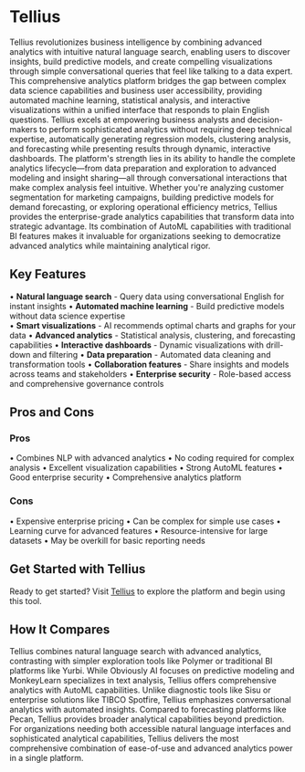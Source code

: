 # Tellius

Tellius revolutionizes business intelligence by combining advanced analytics with intuitive natural language search, enabling users to discover insights, build predictive models, and create compelling visualizations through simple conversational queries that feel like talking to a data expert. This comprehensive analytics platform bridges the gap between complex data science capabilities and business user accessibility, providing automated machine learning, statistical analysis, and interactive visualizations within a unified interface that responds to plain English questions. Tellius excels at empowering business analysts and decision-makers to perform sophisticated analytics without requiring deep technical expertise, automatically generating regression models, clustering analysis, and forecasting while presenting results through dynamic, interactive dashboards. The platform's strength lies in its ability to handle the complete analytics lifecycle—from data preparation and exploration to advanced modeling and insight sharing—all through conversational interactions that make complex analysis feel intuitive. Whether you're analyzing customer segmentation for marketing campaigns, building predictive models for demand forecasting, or exploring operational efficiency metrics, Tellius provides the enterprise-grade analytics capabilities that transform data into strategic advantage. Its combination of AutoML capabilities with traditional BI features makes it invaluable for organizations seeking to democratize advanced analytics while maintaining analytical rigor.

## Key Features

• **Natural language search** - Query data using conversational English for instant insights
• **Automated machine learning** - Build predictive models without data science expertise  
• **Smart visualizations** - AI recommends optimal charts and graphs for your data
• **Advanced analytics** - Statistical analysis, clustering, and forecasting capabilities
• **Interactive dashboards** - Dynamic visualizations with drill-down and filtering
• **Data preparation** - Automated data cleaning and transformation tools
• **Collaboration features** - Share insights and models across teams and stakeholders
• **Enterprise security** - Role-based access and comprehensive governance controls

## Pros and Cons

### Pros
• Combines NLP with advanced analytics
• No coding required for complex analysis
• Excellent visualization capabilities
• Strong AutoML features
• Good enterprise security
• Comprehensive analytics platform

### Cons
• Expensive enterprise pricing
• Can be complex for simple use cases
• Learning curve for advanced features
• Resource-intensive for large datasets
• May be overkill for basic reporting needs

## Get Started with Tellius

Ready to get started? Visit [Tellius](https://www.tellius.com) to explore the platform and begin using this tool.

## How It Compares

Tellius combines natural language search with advanced analytics, contrasting with simpler exploration tools like Polymer or traditional BI platforms like Yurbi. While Obviously AI focuses on predictive modeling and MonkeyLearn specializes in text analysis, Tellius offers comprehensive analytics with AutoML capabilities. Unlike diagnostic tools like Sisu or enterprise solutions like TIBCO Spotfire, Tellius emphasizes conversational analytics with automated insights. Compared to forecasting platforms like Pecan, Tellius provides broader analytical capabilities beyond prediction. For organizations needing both accessible natural language interfaces and sophisticated analytical capabilities, Tellius delivers the most comprehensive combination of ease-of-use and advanced analytics power in a single platform.